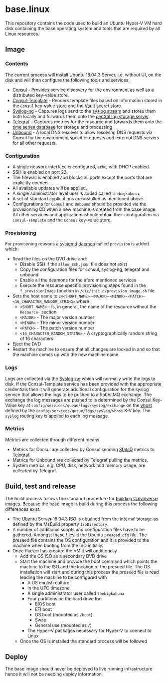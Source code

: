 # base.linux

This repository contains the code used to build an Ubuntu Hyper-V VM hard disk containing the
base operating system and tools that are required by all Linux resources.

## Image

### Contents

The current process will install Ubuntu 18.04.3 Server, i.e. without UI, on  the disk and will then
configure the following tools and services:

* [Consul](https://consul.io) - Provides service discovery for the environment as well as a distributed
  key-value store.
* [Consul-Template](https://github.com/hashicorp/consul-template) - Renders template files based on
  information stored in the `Consul` key-value store and the [Vault](https://vaultproject.io) secret
  store.
* [Syslog-ng](https://syslog-ng.org/) - Captures logs send to the
  [syslog stream](https://en.wikipedia.org/wiki/Syslog) and stores them both locally and forwards
  them onto the [central log storage server](https://github.com/Calvinverse/resource.documents.storage).
* [Telegraf](https://www.influxdata.com/time-series-platform/telegraf/) - Captures metrics for the
  resource and forwards them onto the [time series database](https://github.com/Calvinverse/resource.metrics.storage)
  for storage and processing.
* [Unbound](https://www.unbound.net/) - A local DNS resolver to allow resolving DNS requests via
  Consul for the environment specific requests and external DNS servers for all other requests.

### Configuration

* A single network interface is configured, `eth0`, with DHCP enabled.
* SSH is enabled on port 22.
* The firewall is enabled and blocks all ports except the ports that are explicitly opened.
* All available updates will be applied.
* A single administrator level user is added called `thebigkahuna`.
* A set of standard applications are installed as mentioned above.
* Configurations for `Consul` and `Unbound` should be provided via the provisioning
  CD when a new machine is created from the base image. All other services and applications should
  obtain their configuration via `Consul-Template` and the `Consul` key-value store.

### Provisioning

For provisoning reasons a [systemd](https://wiki.ubuntu.com/systemd) [daemon](https://en.wikipedia.org/wiki/Daemon_(computing))
called `provision` is added which:

* Read the files on the DVD drive and:
  * Disable SSH if the `allow_ssh.json` file does not exist
  * Copy the configuration files for consul, syslog-ng, telegraf and unbound
  * Enable all the deamons for the afore mentioned services
  * Execute the resource specific provisioning steps found in the `f_provisionImage` function in
    `/etc/init.d/provision_image.sh` file.
* Sets the host name to `cv<SHORT_NAME>-<MAJOR>-<MINOR>-<PATCH>-<16_CHARACTER_RANDOM_STRING>` where
  * `<SHORT_NAME>` - Is, in general, the name of the resource without the `Resource-` section
  * `<MAJOR>` - The major version number
  * `<MINOR>` - The minor version number
  * `<PATCH>` - The patch version number
  * `<16_CHARACTER_RANDOM_STRING>` - A cryptographically random string of 16 characters
* Eject the DVD
* Restart the machine to ensure that all changes are locked in and so that the machine comes up
  with the new machine name

### Logs

Logs are collected via the [Syslog-ng](https://syslog-ng.org/) which will normally write the logs to
disk. If the Consul-Template service has been provided with the appropriate credentials then it will
generate additional configuration for the syslog service that allows the logs to be pushed to a
RabbitMQ exchange. The exchange the log messages are pushed to is determined by the
Consul Key-Value key at `config/services/queue/logs/syslog/exchange` on the
[vhost](https://www.rabbitmq.com/vhosts.html) defined by the `config/services/queue/logs/syslog/vhost`
K-V key. The `syslog` routing key is applied to each log message.

### Metrics

Metrics are collected through different means.

* Metrics for Consul are collected by Consul sending [StatsD](https://www.consul.io/docs/agent/telemetry.html)
  metrics to [Telegraf](https://www.influxdata.com/time-series-platform/telegraf/).
* Metrics for Unbound are collected by Telegraf pulling the metrics.
* System metrics, e.g. CPU, disk, network and memory usage, are collected by Telegraf.

## Build, test and release

The build process follows the standard procedure for
[building Calvinverse images](https://www.calvinverse.net/documentation/how-to-build). Because the base
image is build during this process the following differences exist.

* The Ubuntu Server 18.04.3 ISO is obtained from the internal storage as defined by the MsBuild
  property `IsoDirectory`.
* A number of additional scripts and configuration files have to be gathered. Amongst these files is
  the Ubuntu `preseed.cfg` file. The preseed file contains the OS configuration and it is provided
  to the machine when booting from the ISO initially.
* Once Packer has created the VM it will additionally
  * Add the OS ISO as a secondary DVD drive
  * Start the machine and provide the boot command which points the machine to the ISO and the location of the preseed
    file. The OS installation will start and during this process the preseed file is read leading the machine to be
    configured with
    * A US english culture
    * In the UTC timezone
    * A single administrator user called `thebigkahuna`
    * Four partitions on the hard drive for:
      * BIOS boot
      * EFI boot
      * OS boot (mounted as `/boot`)
      * Swap
      * General use (mounted as `/`)
    * The Hyper-V packages necessary for Hyper-V to connect to Linux
  * Once the OS is installed the standard process will be followed

## Deploy

The base image should never be deployed to live running infrastructure hence it will not be needing deploy information.
